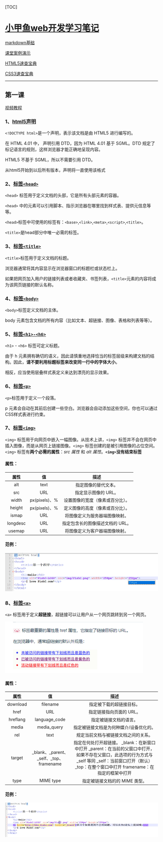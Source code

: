 [TOC]

# <u>**小甲鱼web开发学习笔记**</u>

[markdown基础](https://github.com/Sakiyary/Markdown-Typora-VSCode-Doc)

[课堂案例演示](http://demo.fishc.com)

[HTML5速查宝典](http://man.fishc.com/html5)

[CSS3速查宝典](http://man.fishc.com/css3)

---

## **第一课**

[视频教程](https://www.bilibili.com/video/BV1QW411N762/?p=3&spm_id_from=pageDriver&vd_source=bcc1d9a7193b5cc64f0719559c9e2c2f)

### 1、[html5声明](https://man.ilovefishc.com/pageHTML5/!DOCTYPE.html)

 `<!DOCTYPE html>`是一个声明，表示该文档是由 HTML5 进行编写的。

 在 HTML 4.01 中， 声明引用 DTD，因为 HTML 4.01 基于 SGML。DTD 规定了标记语言的规则，这样浏览器才能正确地呈现内容。

 HTML5 不基于 SGML，所以不需要引用 DTD。

 从html5开始到以后所有版本，声明将一直使用该格式


### 2、[标签`<head>`](https://man.ilovefishc.com/pageHTML5/head.html)

`<head>` 标签用于定义文档的头部，它是所有头部元素的容器。

`<head>` 中的元素可以引用脚本、指示浏览器在哪里找到样式表、提供元信息等等。

`<head>`标签中可使用的标签有：`<base>`,`<link>`,`<meta>`,`<script>`,`<title>`。

`<title>`是head部分中唯一必需的标签。

### 3、[标签`<title>`](https://man.ilovefishc.com/pageHTML5/title.html)

`<title>`标签用于定义文档的标题。

浏览器通常将其内容显示在浏览器窗口的标题栏或状态栏上。

如果把网页加入用户的链接列表或者收藏夹、书签列表，`<title>`元素的内容将成为该网页链接的默认名称。

### 4、[标签`<body>`](https://man.ilovefishc.com/pageHTML5/body.html)

`<body>`标签定义文档的主体。

body 元素包含文档的所有内容（比如文本、超链接、图像、表格和列表等等）。

### 5、[标签`<h1>-<h6>`](https://man.ilovefishc.com/pageHTML5/h.html)

`<h1>` - `<h6>` 标签可定义标题。

由于 h 元素拥有确切的语义，因此请慎重地选择恰当的标签层级来构建文档的结构。因此，**请不要利用标题标签来改变同一行中的字体大小**。

相反，应当使用层叠样式表定义来达到漂亮的显示效果。

### 6、[标签`<p>`](https://man.ilovefishc.com/pageHTML5/p.html)

`<p>`标签用于定义一个段落。

p 元素会自动在其前后创建一些空白。浏览器会自动添加这些空间，你也可以通过CSS样式表进行约束。

### 7、[标签`<img>`](https://man.ilovefishc.com/pageHTML5/img.html)

`<img>` 标签用于向网页中嵌入一幅图像。从技术上讲，`<img>` 标签并不会在网页中插入图像，而是从网页上链接图像。`<img>` 标签创建的是被引用图像的占位空间。`<img>` 标签有**两个必需的属性**：*src 属性* 和 *alt 属性*。**`<img>`没有结束标签**

#### 属性：

|   属性   |      值       |               描述               |
| :------: | :-----------: | :------------------------------: |
|   alt    |     text      |       指定图像的替代文本。       |
|   src    |      URL      |       指定显示图像的 URL。       |
|  width   | px(pixels)、% | 设置图像的宽度（像素或百分比）。 |
|  height  | px(pixels)、% | 定义图像的高度（像素或百分比）。 |
|  ismap   |      URL      |  将图像定义为服务器端图像映射。  |
| longdesc |      URL      | 指定包含长的图像描述文档的 URL。 |
|  usemap  |      URL      |  将图像定义为客户器端图像映射。  |

#### 范例：

![image-20221211220051999](images\image-20221211220051999.png)

### 8、[标签`<a>`](https://man.ilovefishc.com/pageHTML5/a.html)

`<a>` 标签用于定义**超链接**，超链接可以让用户从一个网页跳转到另一个网页。

![image-20221211221009742](images/image-20221211221009742.png)

#### 属性：

|   属性   |                   值                    |                             描述                             |
| :------: | :-------------------------------------: | :----------------------------------------------------------: |
| download |                filename                 |                   指定被下载的超链接目标。                   |
|   href   |                   URL                   |                   指定链接指向页面的 URL。                   |
| hreflang |              language_code              |                    指定被链接文档的语言。                    |
|  media   |               media_query               |           指定被链接文档是为何种媒介/设备优化的。            |
|   rel    |                  text                   |             规定当前文档与被链接文档之间的关系。             |
|  target  | _blank、_parent、_self、_top、framename | 指定在何处打开超链接。 _blank：在新窗口中打开 _parent：在当前的父窗口中打开，如果不存在父窗口，此选项的行为方式与 _self 等同 _self：当前窗口打开（默认） _top：在整个窗口中打开 framename：在指定的框架中打开 |
|   type   |                MIME type                |                指定被链接文档的的 MIME 类型。                |

#### 范例：

![image-20221211221434140](images/image-20221211221434140.png)

